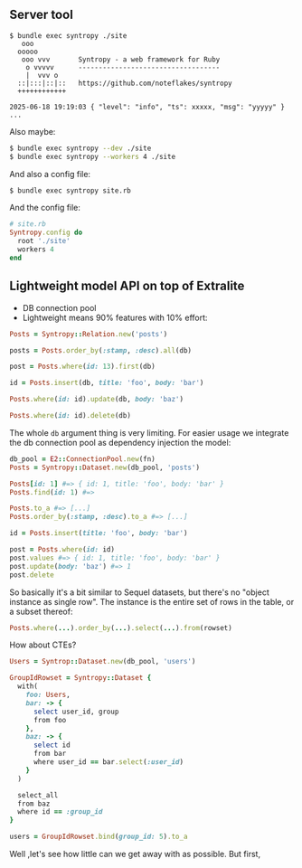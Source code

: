 ## Server tool

```
$ bundle exec syntropy ./site
   ooo                                                 
  ooooo                                                
   ooo vvv       Syntropy - a web framework for Ruby   
    o vvvvv      -----------------------------------   
    |  vvv o                                           
  ::|:::|::|::   https://github.com/noteflakes/syntropy
  ++++++++++++

2025-06-18 19:19:03 { "level": "info", "ts": xxxxx, "msg": "yyyyy" }
...
```

Also maybe:

```bash
$ bundle exec syntropy --dev ./site
$ bundle exec syntropy --workers 4 ./site
```

And also a config file:

```bash
$ bundle exec syntropy site.rb
```

And the config file:

```ruby
# site.rb
Syntropy.config do
  root './site'
  workers 4
end
```

## Lightweight model API on top of Extralite

- DB connection pool
- Lightweight means 90% features with 10% effort:

```ruby
Posts = Syntropy::Relation.new('posts')

posts = Posts.order_by(:stamp, :desc).all(db)

post = Posts.where(id: 13).first(db)

id = Posts.insert(db, title: 'foo', body: 'bar')

Posts.where(id: id).update(db, body: 'baz')

Posts.where(id: id).delete(db)
```

The whole `db` argument thing is very limiting. For easier usage we integrate
the db connection pool as dependency injection the model:

```ruby
db_pool = E2::ConnectionPool.new(fn)
Posts = Syntropy::Dataset.new(db_pool, 'posts')

Posts[id: 1] #=> { id: 1, title: 'foo', body: 'bar' }
Posts.find(id: 1) #=>

Posts.to_a #=> [...]
Posts.order_by(:stamp, :desc).to_a #=> [...]

id = Posts.insert(title: 'foo', body: 'bar')

post = Posts.where(id: id)
post.values #=> { id: 1, title: 'foo', body: 'bar' }
post.update(body: 'baz') #=> 1
post.delete
```

So basically it's a bit similar to Sequel datasets, but there's no "object instance as single row". The instance is the entire set of rows in the table, or a subset thereof:

```ruby
Posts.where(...).order_by(...).select(...).from(rowset)
```

How about CTEs?

```ruby
Users = Syntrop::Dataset.new(db_pool, 'users')

GroupIdRowset = Syntropy::Dataset {
  with(
    foo: Users,
    bar: -> {
      select user_id, group
      from foo
    },
    baz: -> {
      select id
      from bar
      where user_id == bar.select(:user_id)
    }
  )

  select_all
  from baz
  where id == :group_id
}

users = GroupIdRowset.bind(group_id: 5).to_a

```

Well ,let's see how little can we get away with as possible. But first,
